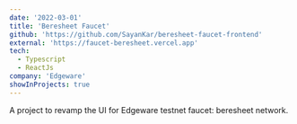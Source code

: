 ```yaml
---
date: '2022-03-01'
title: 'Beresheet Faucet'
github: 'https://github.com/SayanKar/beresheet-faucet-frontend'
external: 'https://faucet-beresheet.vercel.app'
tech:
  - Typescript
  - ReactJs
company: 'Edgeware'
showInProjects: true
---
```


A project to revamp the UI for Edgeware testnet faucet: beresheet network.
